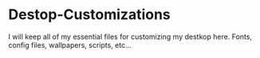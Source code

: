 # Destop-Customizations
I will keep all of my essential files for customizing my destkop here. Fonts, config files, wallpapers, scripts, etc...
